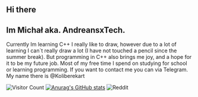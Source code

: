 ## Hi there 
## Im Michał aka. AndreansxTech. 
Currently Im learning C++ 
I really like to draw, however due to a lot of learning I can`t really draw a lot (I have not touched a pencil since the summer break).</b>
But programming in C++ also brings me joy, and a hope for it to be my future job. Most of my free time I spend on studying for school or learning programming.
If you want to contact me you can via Telegram. My name there is @Koliberekart

![Visitor Count](https://profile-counter.glitch.me/{AndreansxTech}/count.svg)
[![Anurag's GitHub stats](https://github-readme-stats.vercel.app/api?username=AndreansxTech)](https://github.com/AndreansxTech/github-readme-stats)
![Reddit](https://img.shields.io/badge/Reddit-%23FF4500.svg?style=for-the-badge&logo=Reddit&logoColor=white)